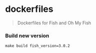 # dockerfiles

> Dockerfiles for Fish and Oh My Fish

### Build new version

    make build fish_version=3.0.2